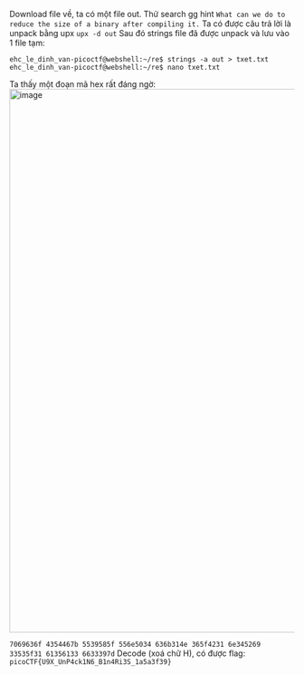 Download file về, ta có một file out.
Thử search gg hint `What can we do to reduce the size of a binary after compiling it.`
Ta có được câu trả lời là unpack bằng upx
`upx -d out`
Sau đó strings file đã được unpack và lưu vào 1 file tạm:
```
ehc_le_dinh_van-picoctf@webshell:~/re$ strings -a out > txet.txt
ehc_le_dinh_van-picoctf@webshell:~/re$ nano txet.txt
```
Ta thấy một đoạn mã hex rất đáng ngờ:
<img width="960" alt="image" src="https://github.com/Vanmaxohp/picoCTF-2024/assets/90485791/d1c124d5-1b7f-4c52-9808-257b44baf0ad">

`7069636f
4354467b
5539585f
556e5034
636b314e
365f4231
6e345269
33535f31
61356133
6633397d`
Decode (xoá chữ H), có được flag: `picoCTF{U9X_UnP4ck1N6_B1n4Ri3S_1a5a3f39}`

